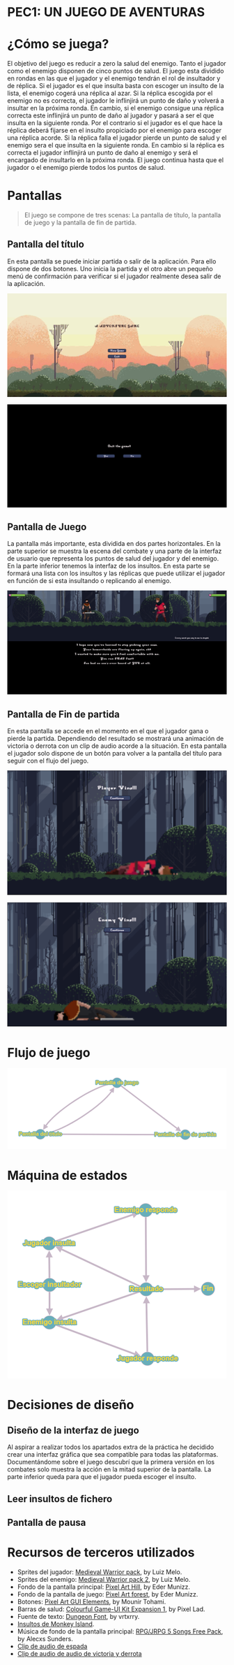 # PEC1: UN JUEGO DE AVENTURAS

# ¿Cómo se juega?
El objetivo del juego es reducir a zero la salud del enemigo. Tanto el jugador como el enemigo disponen de cinco puntos de salud.
El juego esta dividido en rondas en las que el jugador y el enemigo tendrán el rol de insultador y de réplica.
Si el jugador es el que insulta basta con escoger un insulto de la lista, el enemigo cogerá una réplica al azar. Si la réplica escogida por el enemigo no es correcta, el jugador le inflinjirá un punto de daño y volverá a insultar en la próxima ronda. En cambio, si el enemigo consigue una réplica correcta este inflinjirá un punto de daño al jugador y pasará a ser el que insulta en la siguiente ronda.
Por el contrario si el jugador es el que hace la réplica deberá fijarse en el insulto propiciado por el enemigo para escoger una réplica acorde. Si la réplica falla el jugador pierde un punto de salud y el enemigo sera el que insulta en la siguiente ronda. En cambio si la réplica es correcta el jugador inflinjirá un punto de daño al enemigo y será el encargado de insultarlo en la próxima ronda.
El juego continua hasta que el jugador o el enemigo pierde todos los puntos de salud.

# Pantallas
> El juego se compone de tres scenas: La pantalla de título, la pantalla de juego y la pantalla de fin de partida.

## Pantalla del título
En esta pantalla se puede iniciar partida o salir de la aplicación. Para ello dispone de dos botones. Uno inicia la partida y el otro abre un pequeño menú de confirmación para verificar si el jugador realmente desea salir de la aplicación.

![Pantalla del título](images/PantallaPrincipal.png)

![Pantalla confirmar](images/PantallaPrincipalConfirmar.png)

## Pantalla de Juego
La pantalla más importante, esta dividida en dos partes horizontales. En la parte superior se muestra la escena del combate y una parte de la interfaz de usuario que representa los puntos de salud del jugador y del enemigo.
En la parte inferior tenemos la interfaz de los insultos. En esta parte se formará una lista con los insultos y las réplicas que puede utilizar el jugador en función de si esta insultando o replicando al enemigo.

![Pantalla de juego](images/PantallaJuego.png)

## Pantalla de Fin de partida
En esta pantalla se accede en el momento en el que el jugador gana o pierde la partida. Dependiendo del resultado se mostrará una animación de victoria o derrota con un clip de audio acorde a la situación. En esta pantalla el jugador solo dispone de un botón para volver a la pantalla del título para seguir con el flujo del juego.

![Gana el jugador](images/PlayerWin.png)

![Gana el enemigo](images/EnemyWin.png)

# Flujo de juego
![Flujo de juego](images/FlujoPantallas.png)

# Máquina de estados
![Máquina de estados](images/GrafoEstados.png)

# Decisiones de diseño
## Diseño de la interfaz de juego
Al aspirar a realizar todos los apartados extra de la práctica he decidido crear una interfaz gráfica que sea compatible para todas las plataformas. Documentándome sobre el juego descubrí que la primera versión en los combates solo muestra la acción en la mitad superior de la pantalla. La parte inferior queda para que el jugador pueda escoger el insulto. 

## Leer insultos de fichero

## Pantalla de pausa

## 

# Recursos de terceros utilizados

- Sprites del jugador: <a href="https://luizmelo.itch.io/medieval-warrior-pack" target="_blank">Medieval Warrior pack</a>, by Luiz Melo.
- Sprites del enemigo: <a href="https://luizmelo.itch.io/medieval-warrior-pack-2" target="_blank">Medieval Warrior pack 2</a>, by Luiz Melo.
- Fondo de la pantalla principal: <a href="https://edermunizz.itch.io/free-pixel-art-hill" target="_blank">Pixel Art Hill</a>, by Eder Munizz.
- Fondo de la pantalla de juego: <a href="https://edermunizz.itch.io/free-pixel-art-forest" target="_blank">Pixel Art forest</a>, by Eder Munizz.
- Botones: <a href="https://mounirtohami.itch.io/pixel-art-gui-elements" target="_blank">Pixel Art GUI Elements</a>, by Mounir Tohami.
- Barras de salud: <a href="https://pixellad.itch.io/colourful-game-ui-kit-expansion-1" target="_blank">Colourful Game-UI Kit Expansion 1</a>, by Pixel Lad.
- Fuente de texto: <a href="https://vrtxrry.itch.io/dungeonfont" target="_blank">Dungeon Font</a>, by vrtxrry.
- <a href="https://monkeyisland.fandom.com/wiki/Insult_Sword_Fighting" target="_blank">Insultos de Monkey Island</a>.
- Música de fondo de la pantalla principal: <a href="https://alecxs-sunders.itch.io/rpgjrpg-5-songs-free-pack" target="_blank">RPG/JRPG 5 Songs Free Pack</a>, by Alecxs Sunders.
- <a href="https://mixkit.co/free-sound-effects/sword/" target="_blank">Clip de audio de espada</a>
- <a href="https://mixkit.co/free-sound-effects/win/" target="_blank">Clip de audio de audio de victoria y derrota</a>
